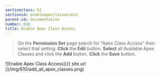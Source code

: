 ```yaml
---
sectionclass: h2
sectionid: enableapexclassaccess
parent-id: documentation
number: 610
title: Enable Apex Class Access
---
```

>On the **Permission Set** page search for "Apex Class Access" then select that setting.
**Click** the **Edit** button.
**Select** all Available Apex Classes and click the **Add** button.
**Click** the **Save** button.

![Enable Apex Class Access]({{ site.url }}/img/610/add_all_apex_classes.png)
